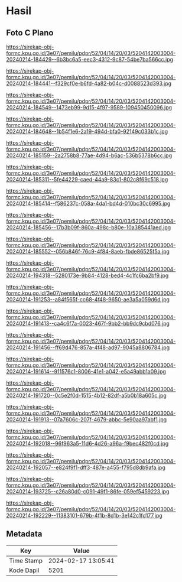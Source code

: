 # Hasil

## Foto C Plano

https://sirekap-obj-formc.kpu.go.id/3e07/pemilu/pdpr/52/04/14/20/03/5204142003004-20240214-184429--6b3bc6a5-eec3-4312-9c87-54be7ba566cc.jpg

https://sirekap-obj-formc.kpu.go.id/3e07/pemilu/pdpr/52/04/14/20/03/5204142003004-20240214-184441--f329cf0e-b6fd-4a82-b04c-d0088523d393.jpg

https://sirekap-obj-formc.kpu.go.id/3e07/pemilu/pdpr/52/04/14/20/03/5204142003004-20240214-184549--1473eb99-9d15-4f97-9589-109450450096.jpg

https://sirekap-obj-formc.kpu.go.id/3e07/pemilu/pdpr/52/04/14/20/03/5204142003004-20240214-184648--1b54f1e6-2a19-494d-bfa0-92149c033b1c.jpg

https://sirekap-obj-formc.kpu.go.id/3e07/pemilu/pdpr/52/04/14/20/03/5204142003004-20240214-185159--2a2758b8-77ae-4d94-b6ac-536b5378b6cc.jpg

https://sirekap-obj-formc.kpu.go.id/3e07/pemilu/pdpr/52/04/14/20/03/5204142003004-20240214-185311--5fe44229-caed-44a9-83c1-802c8f69c518.jpg

https://sirekap-obj-formc.kpu.go.id/3e07/pemilu/pdpr/52/04/14/20/03/5204142003004-20240214-185414--f586237c-058a-4da1-bd4d-010bc30c6995.jpg

https://sirekap-obj-formc.kpu.go.id/3e07/pemilu/pdpr/52/04/14/20/03/5204142003004-20240214-185456--17b3b09f-860a-498c-b80e-10a385441aed.jpg

https://sirekap-obj-formc.kpu.go.id/3e07/pemilu/pdpr/52/04/14/20/03/5204142003004-20240214-185552--056b846f-76c9-4f84-8aeb-fbde86525f5a.jpg

https://sirekap-obj-formc.kpu.go.id/3e07/pemilu/pdpr/52/04/14/20/03/5204142003004-20240214-194318--5280173e-9b84-4128-bed4-4c1fc6ba2bf9.jpg

https://sirekap-obj-formc.kpu.go.id/3e07/pemilu/pdpr/52/04/14/20/03/5204142003004-20240214-191253--a84f565f-cc68-4f48-9650-ae3a5a059d6d.jpg

https://sirekap-obj-formc.kpu.go.id/3e07/pemilu/pdpr/52/04/14/20/03/5204142003004-20240214-191413--ca4c6f7a-0023-467f-9bb2-bb9dc9cbd076.jpg

https://sirekap-obj-formc.kpu.go.id/3e07/pemilu/pdpr/52/04/14/20/03/5204142003004-20240214-191456--ff69d476-857a-4f48-ad97-9045a8806784.jpg

https://sirekap-obj-formc.kpu.go.id/3e07/pemilu/pdpr/52/04/14/20/03/5204142003004-20240214-191614--911576c1-8006-41e1-a042-e5a49abb1a09.jpg

https://sirekap-obj-formc.kpu.go.id/3e07/pemilu/pdpr/52/04/14/20/03/5204142003004-20240214-191720--0c5e2f0d-1515-4b12-82df-a5b0b18a605c.jpg

https://sirekap-obj-formc.kpu.go.id/3e07/pemilu/pdpr/52/04/14/20/03/5204142003004-20240214-191913--07a7606c-207f-4679-abbc-5e90aa97abf1.jpg

https://sirekap-obj-formc.kpu.go.id/3e07/pemilu/pdpr/52/04/14/20/03/5204142003004-20240214-192018--96f963a5-11d6-4d26-a96a-f9bec482f0cd.jpg

https://sirekap-obj-formc.kpu.go.id/3e07/pemilu/pdpr/52/04/14/20/03/5204142003004-20240214-192057--e824f9f1-dff3-487e-a455-f795d8db9afa.jpg

https://sirekap-obj-formc.kpu.go.id/3e07/pemilu/pdpr/52/04/14/20/03/5204142003004-20240214-193725--c26a80d0-c091-49f1-86fe-059ef5459223.jpg

https://sirekap-obj-formc.kpu.go.id/3e07/pemilu/pdpr/52/04/14/20/03/5204142003004-20240214-192229--11383101-679b-4f1b-8d1b-3e142c1fd177.jpg


## Metadata

| Key        | Value               |
| ---------- | ------------------- |
| Time Stamp | 2024-02-17 13:05:41 |
| Kode Dapil | 5201                |



